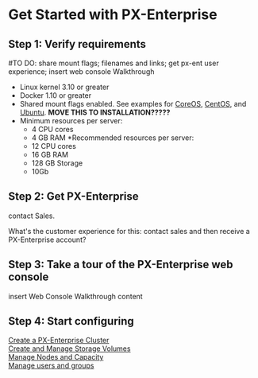 # Get Started with PX-Enterprise

## Step 1: Verify requirements

#TO DO: share mount flags; filenames and links; get px-ent user experience; insert web console Walkthrough

* Linux kernel 3.10 or greater
* Docker 1.10 or greater
* Shared mount flags enabled. See examples for [CoreOS](../blob/master/px-docs/XXX.md), [CentOS](../blob/master/px-docs/XXX.md), and [Ubuntu](../blob/master/px-docs/XXX.md). **MOVE THIS TO INSTALLATION?????**
* Minimum resources per server:
  * 4 CPU cores
  * 4 GB RAM
*Recommended resources per server:
  * 12 CPU cores
  * 16 GB RAM
  * 128 GB Storage
  * 10Gb

## Step 2: Get PX-Enterprise

contact Sales.

What's the customer experience for this: contact sales and then receive a PX-Enterprise account?

## Step 3: Take a tour of the PX-Enterprise web console

insert Web Console Walkthrough content

## Step 4: Start configuring

[Create a PX-Enterprise Cluster](../blob/master/px-docs/XXX.md)  <br/>
[Create and Manage Storage Volumes](../blob/master/px-docs/XXX.md)  <br/>
[Manage Nodes and Capacity](../blob/master/px-docs/XXX.md)  <br/>
[Manage users and groups](../blob/master/px-docs/XXX.md)

